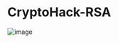 # CryptoHack-RSA

![image](https://github.com/Wixter07/CryptoHack/assets/150792650/07176612-03e2-4a1f-bcd7-a15ec88ac29b)
